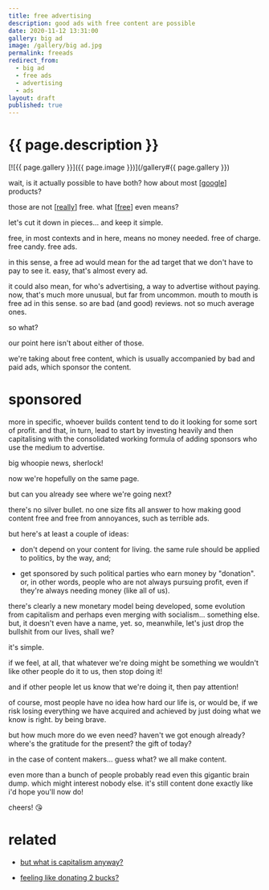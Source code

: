 ```yaml
---
title: free advertising
description: good ads with free content are possible
date: 2020-11-12 13:31:00
gallery: big ad
image: /gallery/big ad.jpg
permalink: freeads
redirect_from:
  - big ad
  - free ads
  - advertising
  - ads
layout: draft
published: true
---
```


# {{ page.description }}

[![{{ page.gallery }}]({{ page.image }})](/gallery#{{ page.gallery }})

wait, is it actually possible to have both? how about most [[google](/google)] products?

those are not [[really](/really)] free. what [[free](/free)] even means?

let's cut it down in pieces... and keep it simple.

free, in most contexts and in here, means no money needed. free of charge. free candy. free ads.

in this sense, a free ad would mean for the ad target that we don't have to pay to see it. easy, that's almost every ad.

it could also mean, for who's advertising, a way to advertise without paying. now, that's much more unusual, but far from uncommon. mouth to mouth is free ad in this sense. so are bad (and good) reviews. not so much average ones.

so what?

our point here isn't about either of those.

we're taking about free content, which is usually accompanied by bad and paid ads, which sponsor the content.

# sponsored

more in specific, whoever builds content tend to do it looking for some sort of profit. and that, in turn, lead to start by investing heavily and then capitalising with the consolidated working formula of adding sponsors who use the medium to advertise.

big whoopie news, sherlock!

now we're hopefully on the same page.

but can you already see where we're going next?

there's no silver bullet. no one size fits all answer to how making good content free and free from annoyances, such as terrible ads.

but here's at least a couple of ideas:

- don't depend on your content for living. the same rule should be applied to politics, by the way, and;

- get sponsored by such political parties who earn money by "donation". or, in other words, people who are not always pursuing profit, even if they're always needing money (like all of us).

there's clearly a new monetary model being developed, some evolution from capitalism and perhaps even merging with socialism... something else. but, it doesn't even have a name, yet. so, meanwhile, let's just drop the bullshit from our lives, shall we?

it's simple.

if we feel, at all, that whatever we're doing might be something we wouldn't like other people do it to us, then stop doing it!

and if other people let us know that we're doing it, then pay attention!

of course, most people have no idea how hard our life is, or would be, if we risk losing everything we have acquired and achieved by just doing what we know is right. by being brave.

but how much more do we even need? haven't we got enough already? where's the gratitude for the present? the gift of today?

in the case of content makers... guess what? we all make content.

even more than a bunch of people probably read even this gigantic brain dump. which might interest nobody else. it's still content done exactly like i'd hope you'll now do!

cheers! 😘

# related

- [but what is capitalism anyway?](/capitalism)

- [feeling like donating 2 bucks?](/donate)
